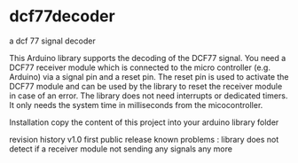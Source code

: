 # dcf77decoder

a dcf 77 signal decoder

This Arduino library supports the decoding of the DCF77 signal.
You need a DCF77 receiver module which is connected to the micro controller (e.g. Arduino) via a signal pin and a reset pin.
The reset pin is used to activate the DCF77 module and can be used by the library to reset the receiver module in case of an error.
The library does not need interrupts or dedicated timers. It only needs the system time in milliseconds from the micocontroller.

Installation
copy the content of this project into your arduino library folder

revision history
v1.0 first public release
    known problems :
        library does not detect if a receiver module not sending any signals any more
